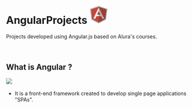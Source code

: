<h1>
  AngularProjects
  <img src="AngularJS-Shield-medium.png" alt="Angular.js Logo" width="50" height="50">
</h1>
Projects developed using Angular.js based on Alura's courses.

<br/>
<br/>
<br/>

<h2>
  What is Angular ?
</h2>

<img src="https://img.shields.io/badge/Angular-DD0031?style=for-the-badge&logo=angular&logoColor=white" />

- It is a front-end framework created to develop single page applications "SPAs".
